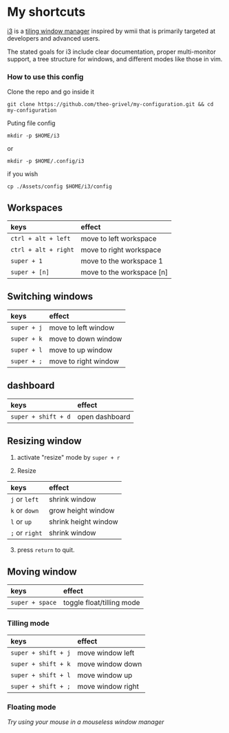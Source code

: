 # My shortcuts

[i3](https://i3wm.org/)
is a
[tiling window manager](https://en.wikipedia.org/wiki/Tiling_window_manager)
inspired by wmii that is primarily targeted at developers and advanced users.

The stated goals for i3 include clear documentation,
proper multi-monitor support, a tree structure for windows,
and different modes like those in vim. 

### How to use this config

Clone the repo and go inside it
```
git clone https://github.com/theo-grivel/my-configuration.git && cd my-configuration
```

Puting file config
```
mkdir -p $HOME/i3
```
or
```
mkdir -p $HOME/.config/i3
```
if you wish
```
cp ./Assets/config $HOME/i3/config
```

## Workspaces

| keys| effect|
| :-| :-|
| ```ctrl + alt + left```	| move to left workspace	|
| ```ctrl + alt + right```	| move to right workspace	|
| ```super + 1```	| move to the workspace 1	|
| ```super + [n]```	| move to the workspace [n]	|


## Switching windows

| keys| effect|
| :-| :-|
| ```super + j```	| move to left window |
| ```super + k```	| move to down window |
| ```super + l```	| move to up window |
| ```super + ;```	| move to right window |


## dashboard

| keys| effect|
| :-| :-|
| ```super + shift + d```	| open dashboard |


## Resizing window

1. activate "resize" mode by `super + r`

2. Resize

| keys| effect|
| :-| :-|
| ```j``` or ```left```	|  shrink window |
| ```k``` or ```down```	|  grow height window |
| ```l``` or ```up```	|  shrink height window |
| ```;``` or ```right```	|  shrink window |

3. press `return` to quit.


## Moving window

| keys| effect|
| :-| :-|
| ```super + space```	|  toggle float/tilling mode |


### Tilling mode

| keys| effect|
| :-| :-|
| ```super + shift + j```	|  move window left |
| ```super + shift + k```	|  move window down |
| ```super + shift + l```	|  move window up |
| ```super + shift + ;```	|  move window right |

### Floating mode

_Try using your mouse in a mouseless window manager_
